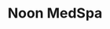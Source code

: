 ---
title: "Noon MedSpa"
description:  "We provide Botox, Dysport, PRP, Cannula, Sculptra, facial, chemical peel and IV beautiy therapy"
---